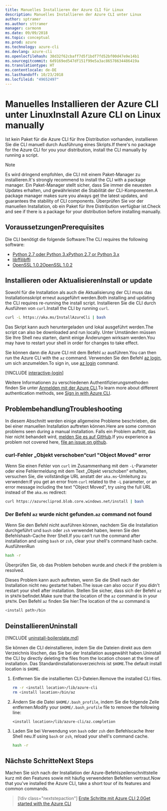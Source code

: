 ```yaml
---
title: Manuelles Installieren der Azure CLI für Linux
description: Manuelles Installieren der Azure CLI unter Linux
author: sptramer
ms.author: sttramer
manager: carmonm
ms.date: 09/09/2018
ms.topic: conceptual
ms.prod: azure
ms.technology: azure-cli
ms.devlang: azure-cli
ms.openlocfilehash: 38d32f62cbaff7d5f1bdf7fd52bf00d47e9e14b1
ms.sourcegitcommit: 6d9169ed547df151f99e5a3ac86578634486419a
ms.translationtype: HT
ms.contentlocale: de-DE
ms.lasthandoff: 10/23/2018
ms.locfileid: "49652497"
---
```

# <a name="install-azure-cli-on-linux-manually"></a><span data-ttu-id="799ed-103">Manuelles Installieren der Azure CLI unter Linux</span><span class="sxs-lookup"><span data-stu-id="799ed-103">Install Azure CLI on Linux manually</span></span>

<span data-ttu-id="799ed-104">Ist kein Paket für die Azure CLI für Ihre Distribution vorhanden, installieren Sie die CLI manuell durch Ausführung eines Skripts.</span><span class="sxs-lookup"><span data-stu-id="799ed-104">If there's no package for the Azure CLI for you your distribution, install the CLI manually by running a script.</span></span>

> [!NOTE]
> <span data-ttu-id="799ed-105">Es wird dringend empfohlen, die CLI mit einem Paket-Manager zu installieren.</span><span class="sxs-lookup"><span data-stu-id="799ed-105">It's strongly recommend to install the CLI with a package manager.</span></span> <span data-ttu-id="799ed-106">Ein Paket-Manager stellt sicher, dass Sie immer die neuesten Updates erhalten, und gewährleistet die Stabilität der CLI-Komponenten.</span><span class="sxs-lookup"><span data-stu-id="799ed-106">A package manager makes sure you always get the latest updates, and guarantees the stability of CLI components.</span></span> <span data-ttu-id="799ed-107">Überprüfen Sie vor der manuellen Installation, ob ein Paket für Ihre Distribution verfügbar ist.</span><span class="sxs-lookup"><span data-stu-id="799ed-107">Check and see if there is a package for your distribution before installing manually.</span></span>

## <a name="prerequisites"></a><span data-ttu-id="799ed-108">Voraussetzungen</span><span class="sxs-lookup"><span data-stu-id="799ed-108">Prerequisites</span></span>

<span data-ttu-id="799ed-109">Die CLI benötigt die folgende Software:</span><span class="sxs-lookup"><span data-stu-id="799ed-109">The CLI requires the following software:</span></span>

* [<span data-ttu-id="799ed-110">Python 2.7 oder Python 3.x</span><span class="sxs-lookup"><span data-stu-id="799ed-110">Python 2.7 or Python 3.x</span></span>](https://www.python.org/downloads/)
* [<span data-ttu-id="799ed-111">libffi</span><span class="sxs-lookup"><span data-stu-id="799ed-111">libffi</span></span>](https://sourceware.org/libffi/)
* [<span data-ttu-id="799ed-112">OpenSSL 1.0.2</span><span class="sxs-lookup"><span data-stu-id="799ed-112">OpenSSL 1.0.2</span></span>](https://www.openssl.org/source/)

## <a name="install-or-update"></a><span data-ttu-id="799ed-113">Installieren oder Aktualisieren</span><span class="sxs-lookup"><span data-stu-id="799ed-113">Install or update</span></span>

<span data-ttu-id="799ed-114">Sowohl für die Installation als auch die Aktualisierung der CLI muss das Installationsskript erneut ausgeführt werden.</span><span class="sxs-lookup"><span data-stu-id="799ed-114">Both installing and updating the CLI requires re-running the install script.</span></span> <span data-ttu-id="799ed-115">Installieren Sie die CLI durch Ausführen von `curl`.</span><span class="sxs-lookup"><span data-stu-id="799ed-115">Install the CLI by running `curl`.</span></span>

```bash
curl -L https://aka.ms/InstallAzureCli | bash
```

<span data-ttu-id="799ed-116">Das Skript kann auch heruntergeladen und lokal ausgeführt werden.</span><span class="sxs-lookup"><span data-stu-id="799ed-116">The script can also be downloaded and run locally.</span></span> <span data-ttu-id="799ed-117">Unter Umständen müssen Sie Ihre Shell neu starten, damit einige Änderungen wirksam werden.</span><span class="sxs-lookup"><span data-stu-id="799ed-117">You may have to restart your shell in order for changes to take effect.</span></span>

<span data-ttu-id="799ed-118">Sie können dann die Azure CLI mit dem Befehl `az` ausführen.</span><span class="sxs-lookup"><span data-stu-id="799ed-118">You can then run the Azure CLI with the `az` command.</span></span> <span data-ttu-id="799ed-119">Verwenden Sie den Befehl [az login](/cli/azure/reference-index#az-login), um sich anzumelden.</span><span class="sxs-lookup"><span data-stu-id="799ed-119">To sign in, use [az login](/cli/azure/reference-index#az-login) command.</span></span>

[!INCLUDE [interactive-login](includes/interactive-login.md)]

<span data-ttu-id="799ed-120">Weitere Informationen zu verschiedenen Authentifizierungsmethoden finden Sie unter [Anmelden mit der Azure CLI](authenticate-azure-cli.md).</span><span class="sxs-lookup"><span data-stu-id="799ed-120">To learn more about different authentication methods, see [Sign in with Azure CLI](authenticate-azure-cli.md).</span></span>

## <a name="troubleshooting"></a><span data-ttu-id="799ed-121">Problembehandlung</span><span class="sxs-lookup"><span data-stu-id="799ed-121">Troubleshooting</span></span>

<span data-ttu-id="799ed-122">In diesem Abschnitt werden einige allgemeine Probleme beschrieben, die bei einer manuellen Installation auftreten können.</span><span class="sxs-lookup"><span data-stu-id="799ed-122">Here are some common problems seen during a manual installation.</span></span> <span data-ttu-id="799ed-123">Falls ein Problem auftritt, das hier nicht behandelt wird, [melden Sie es auf GitHub](https://github.com/Azure/azure-cli/issues).</span><span class="sxs-lookup"><span data-stu-id="799ed-123">If you experience a problem not covered here, [file an issue on github](https://github.com/Azure/azure-cli/issues).</span></span>

### <a name="curl-object-moved-error"></a><span data-ttu-id="799ed-124">curl-Fehler „Objekt verschoben“</span><span class="sxs-lookup"><span data-stu-id="799ed-124">curl "Object Moved" error</span></span>

<span data-ttu-id="799ed-125">Wenn Sie einen Fehler von `curl` im Zusammenhang mit dem `-L`-Parameter oder eine Fehlermeldung mit dem Text „Objekt verschoben“ erhalten, versuchen Sie, die vollständige URL anstatt der `aka.ms`-Umleitung zu verwenden:</span><span class="sxs-lookup"><span data-stu-id="799ed-125">If you get an error from `curl` related to the `-L` parameter, or an error message including the text "Object Moved", try using the full URL instead of the `aka.ms` redirect:</span></span>

```bash
curl https://azurecliprod.blob.core.windows.net/install | bash
```

### <a name="az-command-not-found"></a><span data-ttu-id="799ed-126">Der Befehl `az` wurde nicht gefunden.</span><span class="sxs-lookup"><span data-stu-id="799ed-126">`az` command not found</span></span>

<span data-ttu-id="799ed-127">Wenn Sie den Befehl nicht ausführen können, nachdem Sie die Installation durchgeführt und `bash` oder `zsh` verwendet haben, leeren Sie den Befehlshash-Cache Ihrer Shell.</span><span class="sxs-lookup"><span data-stu-id="799ed-127">If you can't run the command after installation and using `bash` or `zsh`, clear your shell's command hash cache.</span></span> <span data-ttu-id="799ed-128">Ausführen</span><span class="sxs-lookup"><span data-stu-id="799ed-128">Run</span></span>

```bash
hash -r
```

<span data-ttu-id="799ed-129">Überprüfen Sie, ob das Problem behoben wurde.</span><span class="sxs-lookup"><span data-stu-id="799ed-129">and check if the problem is resolved.</span></span>

<span data-ttu-id="799ed-130">Dieses Problem kann auch auftreten, wenn Sie die Shell nach der Installation nicht neu gestartet haben.</span><span class="sxs-lookup"><span data-stu-id="799ed-130">The issue can also occur if you didn't restart your shell after installation.</span></span> <span data-ttu-id="799ed-131">Stellen Sie sicher, dass sich der Befehl `az` in `$PATH` befindet.</span><span class="sxs-lookup"><span data-stu-id="799ed-131">Make sure that the location of the `az` command is in your `$PATH`.</span></span> <span data-ttu-id="799ed-132">Den Befehl `az` finden Sie hier:</span><span class="sxs-lookup"><span data-stu-id="799ed-132">The location of the `az` command is</span></span>

```bash
<install path>/bin
```

## <a name="uninstall"></a><span data-ttu-id="799ed-133">Deinstallieren</span><span class="sxs-lookup"><span data-stu-id="799ed-133">Uninstall</span></span>

[!INCLUDE [uninstall-boilerplate.md](includes/uninstall-boilerplate.md)]

<span data-ttu-id="799ed-134">Sie können die CLI deinstallieren, indem Sie die Dateien direkt aus dem Verzeichnis löschen, das Sie bei der Installation ausgewählt haben.</span><span class="sxs-lookup"><span data-stu-id="799ed-134">Uninstall the CLI by directly deleting the files from the location chosen at the time of installation.</span></span> <span data-ttu-id="799ed-135">Das Standardinstallationsverzeichnis ist `$HOME`.</span><span class="sxs-lookup"><span data-stu-id="799ed-135">The default install location is `$HOME`.</span></span>

1. <span data-ttu-id="799ed-136">Entfernen Sie die installierten CLI-Dateien.</span><span class="sxs-lookup"><span data-stu-id="799ed-136">Remove the installed CLI files.</span></span>

   ```bash
   rm -r <install location>/lib/azure-cli
   rm <install location>/bin/az
   ```

2. <span data-ttu-id="799ed-137">Ändern Sie die Datei `$HOME/.bash_profile`, indem Sie die folgende Zeile entfernen:</span><span class="sxs-lookup"><span data-stu-id="799ed-137">Modify your `$HOME/.bash_profile` file to remove the following line:</span></span>

   ```text
   <install location>/lib/azure-cli/az.completion
   ```

3. <span data-ttu-id="799ed-138">Laden Sie bei Verwendung von `bash` oder `zsh` den Befehlscache Ihrer Shell neu.</span><span class="sxs-lookup"><span data-stu-id="799ed-138">If using `bash` or `zsh`, reload your shell's command cache.</span></span>

   ```bash
   hash -r
   ```

## <a name="next-steps"></a><span data-ttu-id="799ed-139">Nächste Schritte</span><span class="sxs-lookup"><span data-stu-id="799ed-139">Next Steps</span></span>

<span data-ttu-id="799ed-140">Machen Sie sich nach der Installation der Azure-Befehlszeilenschnittstelle kurz mit den Features sowie mit häufig verwendeten Befehlen vertraut.</span><span class="sxs-lookup"><span data-stu-id="799ed-140">Now that you've installed the Azure CLI, take a short tour of its features and common commands.</span></span>

> [!div class="nextstepaction"]
> [<span data-ttu-id="799ed-141">Erste Schritte mit Azure CLI 2.0</span><span class="sxs-lookup"><span data-stu-id="799ed-141">Get started with the Azure CLI</span></span>](get-started-with-azure-cli.md)
